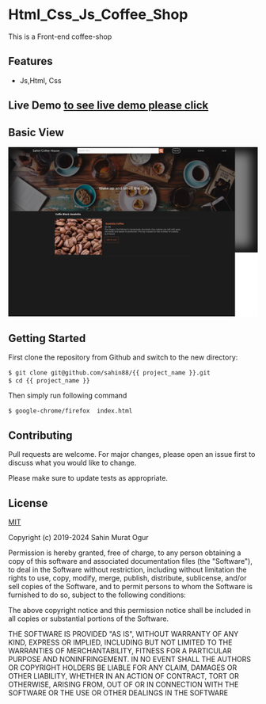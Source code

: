 # Html_Css_Js_Coffee_Shop



This is a Front-end coffee-shop


## Features
  -  Js,Html, Css
  
 
## Live Demo [to see live demo please click](https://sahin88.github.io/Html_Css_Js_Coffee_Shop/index)

##  Basic View
![alt text](https://github.com/sahin88/Html_Css_Js_Coffee_Shop/blob/main/Screenshot_2021-03-15%20Sahin%20Coffe%20Shop.png)



## Getting Started
First clone the repository from Github and switch to the new directory:
```
$ git clone git@github.com/sahin88/{{ project_name }}.git
$ cd {{ project_name }}
```


Then simply run following command
```
$ google-chrome/firefox  index.html

```


## Contributing
Pull requests are welcome. For major changes, please open an issue first to discuss what you would like to change.

Please make sure to update tests as appropriate.

## License
[MIT](https://choosealicense.com/licenses/mit/)

Copyright (c) 2019-2024 Sahin Murat Ogur

Permission is hereby granted, free of charge, to any person obtaining a copy of this software and associated documentation files (the "Software"),
to deal in the Software without restriction, including without limitation the rights to use, copy, modify, merge, publish, distribute, sublicense, and/or sell copies of the Software, and to permit persons to whom the Software is furnished to do so, subject to the following conditions:

The above copyright notice and this permission notice shall be included in all copies or substantial portions of the Software.

THE SOFTWARE IS PROVIDED "AS IS", WITHOUT WARRANTY OF ANY KIND, EXPRESS OR IMPLIED, INCLUDING BUT NOT LIMITED TO THE WARRANTIES OF MERCHANTABILITY, FITNESS FOR A PARTICULAR PURPOSE AND NONINFRINGEMENT. IN NO EVENT SHALL THE AUTHORS OR COPYRIGHT HOLDERS BE LIABLE FOR ANY CLAIM, DAMAGES OR OTHER LIABILITY, 
WHETHER IN AN ACTION OF CONTRACT, TORT OR OTHERWISE, ARISING FROM, OUT OF OR IN CONNECTION WITH THE SOFTWARE OR THE USE OR OTHER DEALINGS IN THE SOFTWARE

